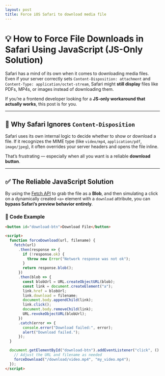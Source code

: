```yaml
---
layout: post
title: Force iOS Safari to download media file
---
```


# 💡 How to Force File Downloads in Safari Using JavaScript (JS-Only Solution)

Safari has a mind of its own when it comes to downloading media files. Even if your server correctly sets `Content-Disposition: attachment` and `Content-Type: application/octet-stream`, Safari might **still display** files like PDFs, MP4s, or images instead of downloading them.

If you’re a frontend developer looking for a **JS-only workaround that actually works**, this post is for you.

---

## 🧠 Why Safari Ignores `Content-Disposition`

Safari uses its own internal logic to decide whether to show or download a file. If it recognizes the MIME type (like `video/mp4`, `application/pdf`, `image/jpeg`), it often overrides your server headers and opens the file inline.

That’s frustrating — especially when all you want is a reliable **download button**.

---

## ✅ The Reliable JavaScript Solution

By using the [Fetch API](https://developer.mozilla.org/en-US/docs/Web/API/Fetch_API) to grab the file as a **Blob**, and then simulating a click on a dynamically created `<a>` element with a `download` attribute, you can **bypass Safari’s preview behavior entirely**.

### 🧪 Code Example

```html
<button id="download-btn">Download File</button>

<script>
  function forceDownload(url, filename) {
    fetch(url)
      .then(response => {
        if (!response.ok) {
          throw new Error("Network response was not ok");
        }
        return response.blob();
      })
      .then(blob => {
        const blobUrl = URL.createObjectURL(blob);
        const link = document.createElement("a");
        link.href = blobUrl;
        link.download = filename;
        document.body.appendChild(link);
        link.click();
        document.body.removeChild(link);
        URL.revokeObjectURL(blobUrl);
      })
      .catch(error => {
        console.error("Download failed:", error);
        alert("Download failed.");
      });
  }

  document.getElementById("download-btn").addEventListener("click", () => {
    // Adjust the URL and filename as needed
    forceDownload("/download/video.mp4", "my_video.mp4");
  });
</script>
```
